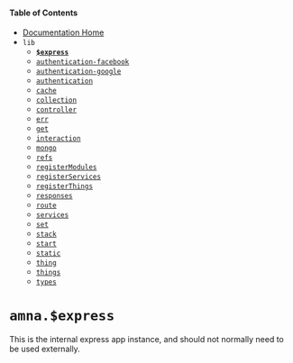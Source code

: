 <!-- -toc- -->
#### Table of Contents

- [Documentation Home](../../../../#documentation)
- `lib`
    - **[`$express`](../../docs/lib/$express.md#amnaexpress)**
    - [`authentication-facebook`](../../docs/lib/authentication-facebook.md#amnaauthentication-facebook)
    - [`authentication-google`](../../docs/lib/authentication-google.md#amnaauthentication-google)
    - [`authentication`](../../docs/lib/authentication.md#amnaauthentication)
    - [`cache`](../../docs/lib/cache.md#amnacache)
    - [`collection`](../../docs/lib/collection.md#amnacollection)
    - [`controller`](../../docs/lib/controller.md#amnacontroller)
    - [`err`](../../docs/lib/err.md#amnaerr)
    - [`get`](../../docs/lib/get.md#amnaget)
    - [`interaction`](../../docs/lib/interaction.md#amnainteraction)
    - [`mongo`](../../docs/lib/mongo.md#amnamongo)
    - [`refs`](../../docs/lib/refs.md#amnarefs)
    - [`registerModules`](../../docs/lib/registerModules.md#amnaregistermodules)
    - [`registerServices`](../../docs/lib/registerServices.md#amnaregisterservices)
    - [`registerThings`](../../docs/lib/registerThings.md#amnaregisterthings)
    - [`responses`](../../docs/lib/responses.md#amnaresponses)
    - [`route`](../../docs/lib/route.md#amnaroute)
    - [`services`](../../docs/lib/services.md#amnaservices)
    - [`set`](../../docs/lib/set.md#amnaset)
    - [`stack`](../../docs/lib/stack.md#amnastack)
    - [`start`](../../docs/lib/start.md#amnastart)
    - [`static`](../../docs/lib/static.md#amnastatic)
    - [`thing`](../../docs/lib/thing.md#amnathing)
    - [`things`](../../docs/lib/things.md#amnathings)
    - [`types`](../../docs/lib/types.md#amnatypes)

<!-- - -->

<!-- -title- -->
# `amna.$express`

<!-- - -->

This is the internal express app instance, and should not normally need to be used externally.

